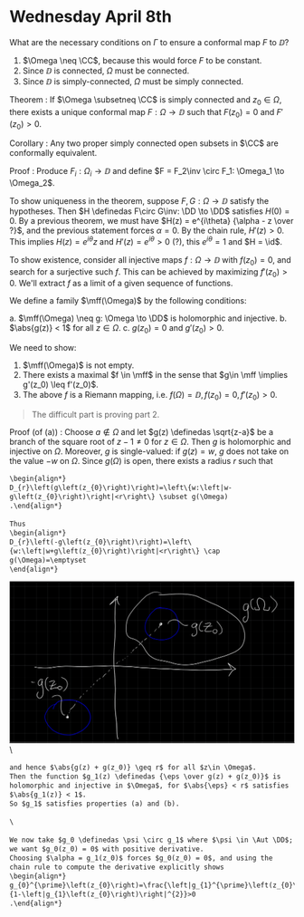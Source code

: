 # Wednesday April 8th

What are the necessary conditions on $\Gamma$ to ensure a conformal map $F$ to $\DD$?

1. $\Omega \neq \CC$, because this would force $F$ to be constant.
2. Since $\DD$ is connected, $\Omega$ must be connected.
3. Since $\DD$ is simply-connected, $\Omega$ must be simply connected.


Theorem
: If $\Omega \subsetneq \CC$ is simply connected and $z_0 \in \Omega$, there exists a unique conformal map $F: \Omega \to \DD$ such that $F(z_0) = 0$ and $F'(z_0) > 0$.

Corollary
: Any two proper simply connected open subsets in $\CC$ are conformally equivalent.

Proof
: Produce $F_i: \Omega_i \to \DD$ and define $F = F_2\inv \circ F_1: \Omega_1 \to \Omega_2$.

To show uniqueness in the theorem, suppose $F, G: \Omega \to \DD$ satisfy the hypotheses.
Then $H \definedas F\circ G\inv: \DD \to \DD$ satisfies $H(0) = 0$.
By a previous theorem, we must have $H(z) = e^{i\theta} {\alpha - z \over ?}$, and the previous statement forces $\alpha = 0$.
By the chain rule, $H'(z) > 0$.
This implies $H(z) = e^{i\theta} z$ and $H'(z) = e^{i\theta} > 0$ (?), this $e^{i\theta} = 1$ and $H = \id$.

To show existence, consider all injective maps $f: \Omega \to \DD$ with $f(z_0) = 0$, and search for a surjective such $f$.
This can be achieved by maximizing $f'(z_0) > 0$.
We'll extract $f$ as a limit of a given sequence of functions.

We define a family $\mff(\Omega)$ by the following conditions:

a. $\mff(\Omega) \neq g: \Omega \to \DD$ is holomorphic and injective.
b. $\abs{g(z)} < 1$ for all $z\in \Omega$.
c. $g(z_0) = 0$ and $g'(z_0) > 0$.

We need to show:

1. $\mff(\Omega)$ is not empty.
2. There exists a maximal $f \in \mff$ in the sense that $g\in \mff \implies g'(z_0) \leq f'(z_0)$.
3. The above $f$ is a Riemann mapping, i.e. $f(\Omega) = \DD, f(z_0) = 0, f'(z_0) > 0$.

> The difficult part is proving part 2.

Proof (of (a))
:   Choose $a\not\in \Omega$ and let $g(z) \definedas \sqrt{z-a}$ be a branch of the square root of $z-1\neq 0$ for $z\in \Omega$.
    Then $g$ is holomorphic and injective on $\Omega$.
    Moreover, $g$ is single-valued: if $g(z) = w$, $g$ does not take on the value $-w$ on $\Omega$.
    Since $g(\Omega)$ is open, there exists a radius $r$ such that

    \begin{align*}
    D_{r}\left(g\left(z_{0}\right)\right)=\left\{w:\left|w-g\left(z_{0}\right)\right|<r\right\} \subset g(\Omega)
    .\end{align*}

    Thus
    \begin{align*}
    D_{r}\left(-g\left(z_{0}\right)\right)=\left\{w:\left|w+g\left(z_{0}\right)\right|<r\right\} \cap g(\Omega)=\emptyset
    \end{align*}

   ![](figures/image_2020-04-08-14-05-50.png)\

    and hence $\abs{g(z) + g(z_0)} \geq r$ for all $z\in \Omega$.
    Then the function $g_1(z) \definedas {\eps \over g(z) + g(z_0)}$ is holomorphic and injective in $\Omega$, for $\abs{\eps} < r$ satisfies $\abs{g_1(z)} < 1$.
    So $g_1$ satisfies properties (a) and (b).

    \

    We now take $g_0 \definedas \psi \circ g_1$ where $\psi \in \Aut \DD$; we want $g_0(z_0) = 0$ with positive derivative.
    Choosing $\alpha = g_1(z_0)$ forces $g_0(z_0) = 0$, and using the chain rule to compute the derivative explicitly shows
    \begin{align*}
    g_{0}^{\prime}\left(z_{0}\right)=\frac{\left|g_{1}^{\prime}\left(z_{0}\right)\right|}{1-\left|g_{1}\left(z_{0}\right)\right|^{2}}>0
    .\end{align*}


